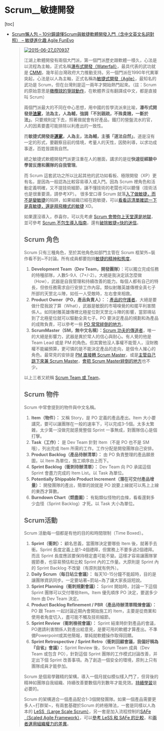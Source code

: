 # Scrum__敏捷開發

[toc]
<!-- toc --> 

- [Scrum懶人包 – 10分鐘讀懂Scrum與敏捷軟體開發入門（含中文英文名詞對照） – 敏捷進化趣 Agile FunEvo](https://funevo.com/2015/06/27/scrum-ru-men-jie-shao-xin-shou-zhi-nan-introduce/)

    > [![2015-06-27_070937](https://funevo.files.wordpress.com/2015/06/2015-06-27_070937.png?w=840&h=577)](https://funevo.files.wordpress.com/2015/06/2015-06-27_070937.png)
    > 
    > 江湖上軟體開發有兩個大門派，第一個門派歷史跟軟體一樣久，心法是以流程為主軸，正式名稱[瀑布式開發（Waterfall）](http://wiki.mbalib.com/zh-tw/%E7%80%91%E5%B8%83%E6%A8%A1%E5%9E%8B)，最具代表的武功就是 [CMMI](http://baike.baidu.com/item/CMMI)，幾年前台灣政府大力推動支持。另一個門派在1990年代異軍突起，心法是以人為主軸，正式名稱為[敏捷式開發（Agile）](http://wiki.mbalib.com/zh-tw/%E6%95%8F%E6%8D%B7%E5%BC%80%E5%8F%91)，最知名的武功是 Scrum，但在台灣則是這一兩年才開始熱門起來。（註：Scrum 的原始意思是[橄欖球的爭球動作](http://weedyc.pixnet.net/blog/post/15119991-%E8%B6%B3%E7%90%83%E3%80%81%E6%A9%84%E6%AC%96%E7%90%83%E3%80%81%E7%BE%8E%E5%BC%8F%E8%B6%B3%E7%90%83)，在軟體界沒有翻譯成中文，都是直接叫 Scrum）
    > 
    >  兩個門派最大的不同在中心思想，用中國的哲學流派來比喻，**瀑布式開發是[法家](http://baike.baidu.com/view/22147.htm)，法為主，人為輔，強調「不別親疏，不殊貴賤，一斷於法」**。只要規則定下去，照著做就會有好產品，鐵打的營盤流水的官，人的因素要盡可能排除以利產出的一致性。
    > 
    > 而**敏捷式開發是[道家](http://baike.baidu.com/view/2762.htm)，人為主，法為輔，主張「道法自然」**。道是沒有一定的形式，要觀察目前的情境，考量人的天性，因勢利導，以求功成事遂，百姓皆謂我自然。
    > 
    > 總之敏捷式軟體開發門派更注重在人的層面，講求的是從**快速從經驗中學習反應和團隊的自我管理**。
    > 
    > 而 Scrum 這套武功之所以比起其他的武功如看板、極限開發（XP）更有名，是因為一般認為比較容易導入或入門。因為 Scrum 裡角色和活動定義明確，又不提技術細節，讓不懂技術的老闆也可以聽懂（技術活也是很重要滴，請參考XP）。 很多堂口導 Scrum 就落[入了做敏捷，而不是變敏捷](http://tdwi.org/articles/2010/06/02/being-agile-vs-doing-agile.aspx)的陷阱，如果組織已經在跑敏捷，可以[看看這清單確認一下是真敏捷，還是拜飛機式的敏捷](https://funevo.com/2016/04/06/cargo-cult-agile-min-jie-bai-fei-ji/) XD。
    > 
    > 如果還沒導入，恭喜你，可以先考慮 [Scrum 會帶你上天堂還是地獄](https://funevo.com/2015/05/27/scrum%e5%b8%b6%e4%bd%a0%e4%b8%8a%e5%a4%a9%e5%a0%82%ef%bc%9f/)，並可參考 [Scrum 不包生導入指南](https://funevo.com/2015/05/27/scrum%e4%b8%8d%e5%8c%85%e7%94%9f%e7%b0%a1%e6%98%93%e5%b0%8e%e5%85%a5%e6%8c%87%e5%8d%97/)，還有[破除敏捷=快的迷信](https://funevo.com/2015/05/28/%e5%a4%a9%e4%b8%8b%e6%ad%a6%e5%8a%9f%ef%bc%8c%e5%94%af%e5%bf%ab%e4%b8%8d%e7%a0%b4%ef%bc%9f-%e6%95%8f%e6%8d%b7%e9%96%8b%e7%99%bc%e6%98%af%e7%82%ba%e4%ba%86%e5%bf%ab%e5%97%8e%ef%bc%9f/)。
    > 
    > Scrum 角色
    > --------
    > 
    > Scrum 只有三種角色，至於其他角色如部門主管在 Scrum 框架外~裝作看不到~不討論。所有成員都要抱持[敏捷的精神和態度](https://funevo.com/2015/06/06/%e9%9b%9e%e7%8a%ac%e5%8d%87%e5%a4%a9%ef%bc%8cscrum%e9%81%a9%e5%90%88%e6%89%80%e6%9c%89%e4%ba%ba%e5%97%8e%ef%bc%9f/)。
    > 
    > 1.  **Development Team（Dev Team，開發團隊）**：可以獨立完成任務的特種部隊，人數5-9人（7+/-2）。大絕是我決定該怎麼做（How），武器是自我管理和持續改善的能力。每個人都有自己的特長，但依任務需求自行安排工作內容。類似射雕英雄傳裡全真七子所部的天罡北斗陣，如任一人受敵時，左右會來相救。
    > 2.  **Product Owner（PO，產品負責人）：：**[產品的守護者](https://funevo.com/2015/05/31/%e5%82%b3%e8%aa%aa%e4%b8%ad%e7%9a%84product-owner/)。大絕是要做什麼我說了算（What），武器是敏銳的市場嗅覺的和擺平利害關係人。如同射雕英雄傳裡北極星位對天罡北斗陣的影響，當郭靖站到了北極星位就可以驅動全真七子。PO 要決定產品的規劃和為產品的成敗負責，可以參考一些 [PO 常常絆倒的地方](https://funevo.com/2015/06/03/%e4%b8%80%e4%ba%9bpo%e7%9a%84%e6%80%aa%e5%91%b3%e9%81%93/)。
    > 3.  **ScrumMaster（SM，無中文名稱）：**[Scrum 功夫的傳道者](https://funevo.com/2015/06/04/%e5%a6%82%e7%a5%9e%e4%b8%80%e8%88%ac%e7%9a%84%e5%ad%98%e5%9c%a8%e4%b9%8bscrum-master/)，唯一的大絕是影響力，武器是異於常人的信心與耐心。有人覺的他是 Team Lead 或是 PM 的角色。但其實他沒人事權不能管人，沒財務權不能編預算，更可憐的是不能決定產品的走向，是個令人摧心的角色。最常見的安排是 [PM 直接轉 Scrum Master](https://funevo.com/2015/06/02/%e6%8f%9b%e4%ba%86%e6%96%b0%e5%90%8d%e7%89%87%ef%bc%8c%e6%88%91%e5%b0%b1%e6%98%afscrum-master%e4%ba%86-pm%e7%af%87%ef%bc%89/)，或是[主管自己跳下來兼 Scrum Master](https://funevo.com/2015/06/14/%e6%8f%9b%e4%ba%86%e6%96%b0%e5%90%8d%e7%89%87%ef%bc%8c%e6%88%91%e5%b0%b1%e6%98%afscrum-master%e4%ba%86-%e9%83%a8%e9%96%80%e4%b8%bb%e7%ae%a1%e7%af%87%ef%bc%89/)，[會把 Scrum Master絆倒的地方](https://funevo.com/2015/06/08/%e9%97%9c%e6%96%bcscrum-master%e7%9a%84%e4%b8%80%e4%ba%9b%e6%80%aa%e5%91%b3%e9%81%93/)也不少。
    > 
    > 以上三者又統稱 [Scrum Team 或 Team](https://funevo.com/2015/06/05/%e5%9c%98%e9%9a%8a%e5%92%8c%e9%96%8b%e7%99%bc%e5%9c%98%e9%9a%8a%e6%9c%89%e5%b7%ae%e5%97%8e%ef%bc%9f-%e8%ab%87scrum-team-vs-development-team/)。
    > 
    > Scrum 物件
    > --------
    > 
    > Scrum 中常會提到的物件與中文名稱。
    > 
    > 1.  **Item（物件）：** 又稱 Story，是 PO 定義的產品產出。Item 大小要講究，要可以讓團隊在一般的速率下，可以完成3-5個。太多太繁雜，太少萬一沒做完就感覺整個 Sprint 一事無成，對團隊信心是個打擊。
    > 2.  **Task（工作）：** 是 Dev Team 針對 Item（不是 PO 也不是 SM 哦），列出完成 Item 所需的工作。工作分配是開發團隊自己安排。
    > 3.  **Product Backlog（產品待辦清單）：** 由 PO 負責整理的產品願景圖，以 Item 為單位，施工順序由上而下。
    > 4.  **Sprint Backlog（衝刺待辦清單）：** Dev Team 向 PO 承諾這個 Sprint 會盡力完成的 Item List。以 Task 為單位。
    > 5.  **Potentially Shippable Product Increment（潛在可交付產品增量）：** 開發團隊的產出，簡單的說就是 PO 說要上線就可以馬上上線的東西才算數。
    > 6.  **Burndown Chart（燃盡圖）：** 有點類似怪物的血條，看看還剩多少血怪（Sprint Backlog）才死。以 Task 大小為單位。
    > 
    > Scrum活動
    > -------
    > 
    > Scrum 活動每一個都是有他的目的和時間限制（Time Boxed）。
    > 
    > 1.  **Sprint（衝刺）：** 顧名思義，當團隊決定要哪些 Item 後，就著手去衝。Sprint 長度定義上是1-4個禮拜，但實務上不要多過2個禮拜。而且 Sprint 長度應該要保持穩定盡可能不變。這樣才容易讓團隊掌握節奏，也容易預估和比較 Sprint 內的工作量。大原則是 Sprint 內的 Sprint Backlog 不改變（有原則就有例外）。
    > 2.  **Daily Scrum（每日站立會議）：** 每天10-15分鐘不能超時，目的是讓團隊資訊同步。一定要站著~罰站~為了讓大家長話短說。
    > 3.  **Sprint Planning（衝刺規劃會議）：** Sprint 開始時，討論一下這個 Sprint 團隊可以交付哪些Item。Item 優先順序 PO 決定，要選多少 Item 由 Dev Team 決定。
    > 4.  **Product Backlog Refinement / PBR（產品待辦清單精煉會議）：** PO 跟 Team 一起討論近期內會開始施工的 Item，主要是從商業和使用者角度切入，盡可能不觸及技術細節。
    > 5.  **Sprint Review（衝刺檢視會議）：** Sprint 結束時針對產品的會議，PO邀請利害關係人對產出給意見，是要可用的軟體才算產出。不準備Powerpoint或其他簡報，單純就軟體操作取得回饋。
    > 6.  **Sprint Retrospective / Sprint Retro（衝刺回顧會議，我偏好稱為『自省』會議）：** Sprint Review 後，Scrum Team 成員（Dev Team 或包含 PO），針對這個 Sprint 團隊的工作模式討論改善，并定出下個 Sprint 改善事項。為了創造一個安全的環境，原則上只有團隊成員才能參加。
    > 
    > Scrum 是個易學難精的架構，導入一個月就似模似樣入門了，但背後的精神如團隊自我組織、持續改善要數個月到數年才能見效。[持續學習](https://funevo.com/2015/06/01/scrum%e8%88%87%e6%95%8f%e6%8d%b7%e9%96%8b%e7%99%bc%e6%9b%b8%e5%96%ae/)是必要的。
    > 
    > Scrum 的架構適合一個產品配合1-3個開發團隊。如果一個產品需要更多人~打群架~，有兩套基礎於Scrum 的終極陣法，一套是同樣以人為本的 [LeSS（Large Scale Scrum）](http://less.works/)，另一套是加入流程控制的[SAFe（Scaled Agile Framework）](http://www.scaledagileframework.com/)，可以[參考 LeSS 和 SAFe 的比較](http://www.slideshare.net/gosei/xp2015-scaling-agility-explored-less-safe-comparison)，和[兩者運用組織權力的差異](http://gosei.fi/scaling-agility-or-bureaucracy/)。
    > 